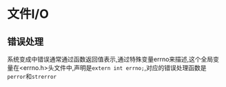 # 文件I/O

## 错误处理

系统变成中错误通常通过函数返回值表示,通过特殊变量errno来描述,这个全局变量在<errno.h>头文件中,声明是`extern int errno;`,对应的错误处理函数是`perror`和`strerror`

